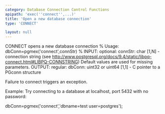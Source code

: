 ```yaml
---
category: Database Connection Control Functions
apipath: 'exec(''connect'',...)'
title: 'Open a new database connection'
type: 'CONNECT'

layout: null
---
```


 CONNECT opens a new database connection
%
 Usage: dbConn=pgmex('connect',connStr)
%
 INPUT:
   optional:
     connStr: char [1,N] - connection string (see
         http://www.postgresql.org/docs/9.4/static/libpq-connect.html#LIBPQ-CONNSTRING)
         Default values are used for missing parameters.
 OUTPUT:
   regular:
     dbConn: uint32 or uint64 [1,1] - C pointer to a PGconn structure

 Failure to connect triggers an exception.

 Example: Try connecting to a database at localhost, port 5432 with no
 password:

 dbConn=pgmex('connect','dbname=test user=postgres');

